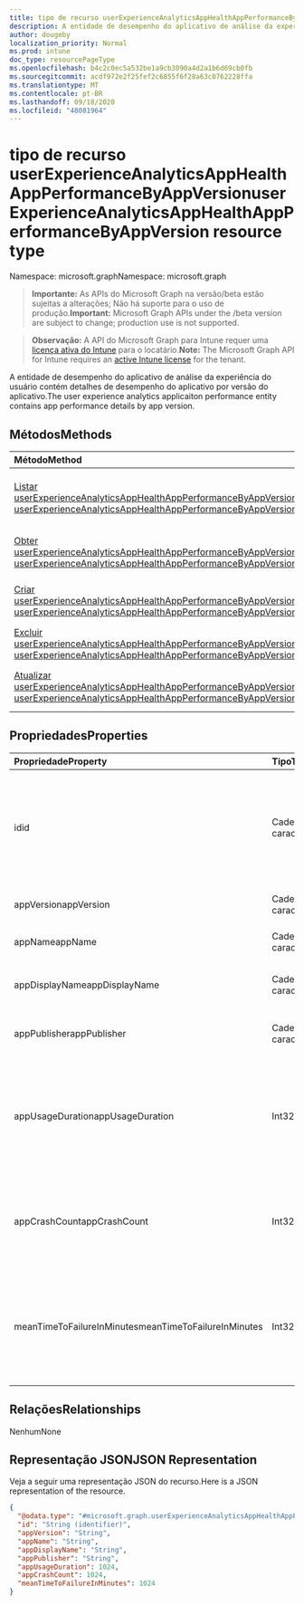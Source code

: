 ```yaml
---
title: tipo de recurso userExperienceAnalyticsAppHealthAppPerformanceByAppVersion
description: A entidade de desempenho do aplicativo de análise da experiência do usuário contém detalhes de desempenho do aplicativo por versão do aplicativo.
author: dougeby
localization_priority: Normal
ms.prod: intune
doc_type: resourcePageType
ms.openlocfilehash: b4c2c0ec5a532be1a9cb3090a4d2a1b6d69cb0fb
ms.sourcegitcommit: acdf972e2f25fef2c6855f6f28a63c0762228ffa
ms.translationtype: MT
ms.contentlocale: pt-BR
ms.lasthandoff: 09/18/2020
ms.locfileid: "48081964"
---
```

# <a name="userexperienceanalyticsapphealthappperformancebyappversion-resource-type"></a><span data-ttu-id="879a9-103">tipo de recurso userExperienceAnalyticsAppHealthAppPerformanceByAppVersion</span><span class="sxs-lookup"><span data-stu-id="879a9-103">userExperienceAnalyticsAppHealthAppPerformanceByAppVersion resource type</span></span>

<span data-ttu-id="879a9-104">Namespace: microsoft.graph</span><span class="sxs-lookup"><span data-stu-id="879a9-104">Namespace: microsoft.graph</span></span>

> <span data-ttu-id="879a9-105">**Importante:** As APIs do Microsoft Graph na versão/beta estão sujeitas a alterações; Não há suporte para o uso de produção.</span><span class="sxs-lookup"><span data-stu-id="879a9-105">**Important:** Microsoft Graph APIs under the /beta version are subject to change; production use is not supported.</span></span>

> <span data-ttu-id="879a9-106">**Observação:** A API do Microsoft Graph para Intune requer uma [licença ativa do Intune](https://go.microsoft.com/fwlink/?linkid=839381) para o locatário.</span><span class="sxs-lookup"><span data-stu-id="879a9-106">**Note:** The Microsoft Graph API for Intune requires an [active Intune license](https://go.microsoft.com/fwlink/?linkid=839381) for the tenant.</span></span>

<span data-ttu-id="879a9-107">A entidade de desempenho do aplicativo de análise da experiência do usuário contém detalhes de desempenho do aplicativo por versão do aplicativo.</span><span class="sxs-lookup"><span data-stu-id="879a9-107">The user experience analytics applicaiton performance entity contains app performance details by app version.</span></span>

## <a name="methods"></a><span data-ttu-id="879a9-108">Métodos</span><span class="sxs-lookup"><span data-stu-id="879a9-108">Methods</span></span>
|<span data-ttu-id="879a9-109">Método</span><span class="sxs-lookup"><span data-stu-id="879a9-109">Method</span></span>|<span data-ttu-id="879a9-110">Tipo de retorno</span><span class="sxs-lookup"><span data-stu-id="879a9-110">Return Type</span></span>|<span data-ttu-id="879a9-111">Descrição</span><span class="sxs-lookup"><span data-stu-id="879a9-111">Description</span></span>|
|:---|:---|:---|
|[<span data-ttu-id="879a9-112">Listar userExperienceAnalyticsAppHealthAppPerformanceByAppVersions</span><span class="sxs-lookup"><span data-stu-id="879a9-112">List userExperienceAnalyticsAppHealthAppPerformanceByAppVersions</span></span>](../api/intune-devices-userexperienceanalyticsapphealthappperformancebyappversion-list.md)|<span data-ttu-id="879a9-113">coleção [userExperienceAnalyticsAppHealthAppPerformanceByAppVersion](../resources/intune-devices-userexperienceanalyticsapphealthappperformancebyappversion.md)</span><span class="sxs-lookup"><span data-stu-id="879a9-113">[userExperienceAnalyticsAppHealthAppPerformanceByAppVersion](../resources/intune-devices-userexperienceanalyticsapphealthappperformancebyappversion.md) collection</span></span>|<span data-ttu-id="879a9-114">Listar Propriedades e relações dos objetos [userExperienceAnalyticsAppHealthAppPerformanceByAppVersion](../resources/intune-devices-userexperienceanalyticsapphealthappperformancebyappversion.md) .</span><span class="sxs-lookup"><span data-stu-id="879a9-114">List properties and relationships of the [userExperienceAnalyticsAppHealthAppPerformanceByAppVersion](../resources/intune-devices-userexperienceanalyticsapphealthappperformancebyappversion.md) objects.</span></span>|
|[<span data-ttu-id="879a9-115">Obter userExperienceAnalyticsAppHealthAppPerformanceByAppVersion</span><span class="sxs-lookup"><span data-stu-id="879a9-115">Get userExperienceAnalyticsAppHealthAppPerformanceByAppVersion</span></span>](../api/intune-devices-userexperienceanalyticsapphealthappperformancebyappversion-get.md)|[<span data-ttu-id="879a9-116">userExperienceAnalyticsAppHealthAppPerformanceByAppVersion</span><span class="sxs-lookup"><span data-stu-id="879a9-116">userExperienceAnalyticsAppHealthAppPerformanceByAppVersion</span></span>](../resources/intune-devices-userexperienceanalyticsapphealthappperformancebyappversion.md)|<span data-ttu-id="879a9-117">Leia as propriedades e as relações do objeto [userExperienceAnalyticsAppHealthAppPerformanceByAppVersion](../resources/intune-devices-userexperienceanalyticsapphealthappperformancebyappversion.md) .</span><span class="sxs-lookup"><span data-stu-id="879a9-117">Read properties and relationships of the [userExperienceAnalyticsAppHealthAppPerformanceByAppVersion](../resources/intune-devices-userexperienceanalyticsapphealthappperformancebyappversion.md) object.</span></span>|
|[<span data-ttu-id="879a9-118">Criar userExperienceAnalyticsAppHealthAppPerformanceByAppVersion</span><span class="sxs-lookup"><span data-stu-id="879a9-118">Create userExperienceAnalyticsAppHealthAppPerformanceByAppVersion</span></span>](../api/intune-devices-userexperienceanalyticsapphealthappperformancebyappversion-create.md)|[<span data-ttu-id="879a9-119">userExperienceAnalyticsAppHealthAppPerformanceByAppVersion</span><span class="sxs-lookup"><span data-stu-id="879a9-119">userExperienceAnalyticsAppHealthAppPerformanceByAppVersion</span></span>](../resources/intune-devices-userexperienceanalyticsapphealthappperformancebyappversion.md)|<span data-ttu-id="879a9-120">Criar um novo objeto [userExperienceAnalyticsAppHealthAppPerformanceByAppVersion](../resources/intune-devices-userexperienceanalyticsapphealthappperformancebyappversion.md) .</span><span class="sxs-lookup"><span data-stu-id="879a9-120">Create a new [userExperienceAnalyticsAppHealthAppPerformanceByAppVersion](../resources/intune-devices-userexperienceanalyticsapphealthappperformancebyappversion.md) object.</span></span>|
|[<span data-ttu-id="879a9-121">Excluir userExperienceAnalyticsAppHealthAppPerformanceByAppVersion</span><span class="sxs-lookup"><span data-stu-id="879a9-121">Delete userExperienceAnalyticsAppHealthAppPerformanceByAppVersion</span></span>](../api/intune-devices-userexperienceanalyticsapphealthappperformancebyappversion-delete.md)|<span data-ttu-id="879a9-122">Nenhum</span><span class="sxs-lookup"><span data-stu-id="879a9-122">None</span></span>|<span data-ttu-id="879a9-123">Exclui [userExperienceAnalyticsAppHealthAppPerformanceByAppVersion](../resources/intune-devices-userexperienceanalyticsapphealthappperformancebyappversion.md).</span><span class="sxs-lookup"><span data-stu-id="879a9-123">Deletes a [userExperienceAnalyticsAppHealthAppPerformanceByAppVersion](../resources/intune-devices-userexperienceanalyticsapphealthappperformancebyappversion.md).</span></span>|
|[<span data-ttu-id="879a9-124">Atualizar userExperienceAnalyticsAppHealthAppPerformanceByAppVersion</span><span class="sxs-lookup"><span data-stu-id="879a9-124">Update userExperienceAnalyticsAppHealthAppPerformanceByAppVersion</span></span>](../api/intune-devices-userexperienceanalyticsapphealthappperformancebyappversion-update.md)|[<span data-ttu-id="879a9-125">userExperienceAnalyticsAppHealthAppPerformanceByAppVersion</span><span class="sxs-lookup"><span data-stu-id="879a9-125">userExperienceAnalyticsAppHealthAppPerformanceByAppVersion</span></span>](../resources/intune-devices-userexperienceanalyticsapphealthappperformancebyappversion.md)|<span data-ttu-id="879a9-126">Atualiza as propriedades de um objeto [userExperienceAnalyticsAppHealthAppPerformanceByAppVersion](../resources/intune-devices-userexperienceanalyticsapphealthappperformancebyappversion.md) .</span><span class="sxs-lookup"><span data-stu-id="879a9-126">Update the properties of a [userExperienceAnalyticsAppHealthAppPerformanceByAppVersion](../resources/intune-devices-userexperienceanalyticsapphealthappperformancebyappversion.md) object.</span></span>|

## <a name="properties"></a><span data-ttu-id="879a9-127">Propriedades</span><span class="sxs-lookup"><span data-stu-id="879a9-127">Properties</span></span>
|<span data-ttu-id="879a9-128">Propriedade</span><span class="sxs-lookup"><span data-stu-id="879a9-128">Property</span></span>|<span data-ttu-id="879a9-129">Tipo</span><span class="sxs-lookup"><span data-stu-id="879a9-129">Type</span></span>|<span data-ttu-id="879a9-130">Descrição</span><span class="sxs-lookup"><span data-stu-id="879a9-130">Description</span></span>|
|:---|:---|:---|
|<span data-ttu-id="879a9-131">id</span><span class="sxs-lookup"><span data-stu-id="879a9-131">id</span></span>|<span data-ttu-id="879a9-132">Cadeia de caracteres</span><span class="sxs-lookup"><span data-stu-id="879a9-132">String</span></span>|<span data-ttu-id="879a9-133">O identificador exclusivo do objeto de desempenho do aplicativo de análise da experiência do usuário.</span><span class="sxs-lookup"><span data-stu-id="879a9-133">The unique identifier of the user experience analytics app performance object.</span></span>|
|<span data-ttu-id="879a9-134">appVersion</span><span class="sxs-lookup"><span data-stu-id="879a9-134">appVersion</span></span>|<span data-ttu-id="879a9-135">Cadeia de caracteres</span><span class="sxs-lookup"><span data-stu-id="879a9-135">String</span></span>|<span data-ttu-id="879a9-136">A versão do aplicativo.</span><span class="sxs-lookup"><span data-stu-id="879a9-136">The version of the application.</span></span>|
|<span data-ttu-id="879a9-137">appName</span><span class="sxs-lookup"><span data-stu-id="879a9-137">appName</span></span>|<span data-ttu-id="879a9-138">Cadeia de caracteres</span><span class="sxs-lookup"><span data-stu-id="879a9-138">String</span></span>|<span data-ttu-id="879a9-139">O nome do aplicativo.</span><span class="sxs-lookup"><span data-stu-id="879a9-139">The name of the application.</span></span>|
|<span data-ttu-id="879a9-140">appDisplayName</span><span class="sxs-lookup"><span data-stu-id="879a9-140">appDisplayName</span></span>|<span data-ttu-id="879a9-141">Cadeia de caracteres</span><span class="sxs-lookup"><span data-stu-id="879a9-141">String</span></span>|<span data-ttu-id="879a9-142">O nome amigável do aplicativo.</span><span class="sxs-lookup"><span data-stu-id="879a9-142">The friendly name of the application.</span></span>|
|<span data-ttu-id="879a9-143">appPublisher</span><span class="sxs-lookup"><span data-stu-id="879a9-143">appPublisher</span></span>|<span data-ttu-id="879a9-144">Cadeia de caracteres</span><span class="sxs-lookup"><span data-stu-id="879a9-144">String</span></span>|<span data-ttu-id="879a9-145">O fornecedor do aplicativo.</span><span class="sxs-lookup"><span data-stu-id="879a9-145">The publisher of the application.</span></span>|
|<span data-ttu-id="879a9-146">appUsageDuration</span><span class="sxs-lookup"><span data-stu-id="879a9-146">appUsageDuration</span></span>|<span data-ttu-id="879a9-147">Int32</span><span class="sxs-lookup"><span data-stu-id="879a9-147">Int32</span></span>|<span data-ttu-id="879a9-148">O tempo total de uso do aplicativo em minutos.</span><span class="sxs-lookup"><span data-stu-id="879a9-148">The total usage time of the application in minutes.</span></span> <span data-ttu-id="879a9-149">Valores válidos-2147483648 a 2147483647</span><span class="sxs-lookup"><span data-stu-id="879a9-149">Valid values -2147483648 to 2147483647</span></span>|
|<span data-ttu-id="879a9-150">appCrashCount</span><span class="sxs-lookup"><span data-stu-id="879a9-150">appCrashCount</span></span>|<span data-ttu-id="879a9-151">Int32</span><span class="sxs-lookup"><span data-stu-id="879a9-151">Int32</span></span>|<span data-ttu-id="879a9-152">O número de falhas para o aplicativo.</span><span class="sxs-lookup"><span data-stu-id="879a9-152">The number of crashes for the app.</span></span> <span data-ttu-id="879a9-153">Valores válidos-2147483648 a 2147483647</span><span class="sxs-lookup"><span data-stu-id="879a9-153">Valid values -2147483648 to 2147483647</span></span>|
|<span data-ttu-id="879a9-154">meanTimeToFailureInMinutes</span><span class="sxs-lookup"><span data-stu-id="879a9-154">meanTimeToFailureInMinutes</span></span>|<span data-ttu-id="879a9-155">Int32</span><span class="sxs-lookup"><span data-stu-id="879a9-155">Int32</span></span>|<span data-ttu-id="879a9-156">O tempo médio de falha para o aplicativo em minutos.</span><span class="sxs-lookup"><span data-stu-id="879a9-156">The mean time to failure for the app in minutes.</span></span> <span data-ttu-id="879a9-157">Valores válidos-2147483648 a 2147483647</span><span class="sxs-lookup"><span data-stu-id="879a9-157">Valid values -2147483648 to 2147483647</span></span>|

## <a name="relationships"></a><span data-ttu-id="879a9-158">Relações</span><span class="sxs-lookup"><span data-stu-id="879a9-158">Relationships</span></span>
<span data-ttu-id="879a9-159">Nenhum</span><span class="sxs-lookup"><span data-stu-id="879a9-159">None</span></span>

## <a name="json-representation"></a><span data-ttu-id="879a9-160">Representação JSON</span><span class="sxs-lookup"><span data-stu-id="879a9-160">JSON Representation</span></span>
<span data-ttu-id="879a9-161">Veja a seguir uma representação JSON do recurso.</span><span class="sxs-lookup"><span data-stu-id="879a9-161">Here is a JSON representation of the resource.</span></span>
<!-- {
  "blockType": "resource",
  "keyProperty": "id",
  "@odata.type": "microsoft.graph.userExperienceAnalyticsAppHealthAppPerformanceByAppVersion"
}
-->
``` json
{
  "@odata.type": "#microsoft.graph.userExperienceAnalyticsAppHealthAppPerformanceByAppVersion",
  "id": "String (identifier)",
  "appVersion": "String",
  "appName": "String",
  "appDisplayName": "String",
  "appPublisher": "String",
  "appUsageDuration": 1024,
  "appCrashCount": 1024,
  "meanTimeToFailureInMinutes": 1024
}
```






